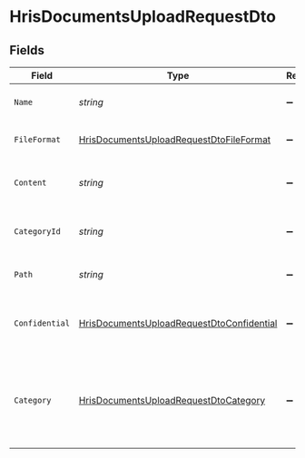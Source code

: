 # HrisDocumentsUploadRequestDto


## Fields

| Field                                                                                                             | Type                                                                                                              | Required                                                                                                          | Description                                                                                                       | Example                                                                                                           |
| ----------------------------------------------------------------------------------------------------------------- | ----------------------------------------------------------------------------------------------------------------- | ----------------------------------------------------------------------------------------------------------------- | ----------------------------------------------------------------------------------------------------------------- | ----------------------------------------------------------------------------------------------------------------- |
| `Name`                                                                                                            | *string*                                                                                                          | :heavy_minus_sign:                                                                                                | The filename of the file to upload                                                                                | weather-forecast                                                                                                  |
| `FileFormat`                                                                                                      | [HrisDocumentsUploadRequestDtoFileFormat](../../Models/Components/HrisDocumentsUploadRequestDtoFileFormat.md)     | :heavy_minus_sign:                                                                                                | The file format of the file                                                                                       |                                                                                                                   |
| `Content`                                                                                                         | *string*                                                                                                          | :heavy_minus_sign:                                                                                                | The base64 encoded content of the file to upload                                                                  | VGhpcyBpc24ndCByZWFsbHkgYSBzYW1wbGUgZmlsZSwgYnV0IG5vIG9uZSB3aWxsIGV2ZXIga25vdyE                                   |
| `CategoryId`                                                                                                      | *string*                                                                                                          | :heavy_minus_sign:                                                                                                | The categoryId of the documents                                                                                   | 6530                                                                                                              |
| `Path`                                                                                                            | *string*                                                                                                          | :heavy_minus_sign:                                                                                                | The path for the file to be uploaded to                                                                           | /path/to/file                                                                                                     |
| `Confidential`                                                                                                    | [HrisDocumentsUploadRequestDtoConfidential](../../Models/Components/HrisDocumentsUploadRequestDtoConfidential.md) | :heavy_minus_sign:                                                                                                | The confidentiality level of the file to be uploaded                                                              |                                                                                                                   |
| `Category`                                                                                                        | [HrisDocumentsUploadRequestDtoCategory](../../Models/Components/HrisDocumentsUploadRequestDtoCategory.md)         | :heavy_minus_sign:                                                                                                | The category to be associated with the file to be uploaded. Id will take precedence over name.                    | {<br/>"name": "reports",<br/>"id": "550e8400-e29b-41d4-a716-446655440000"<br/>}                                   |